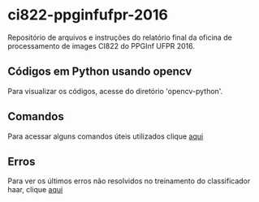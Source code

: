 # ci822-ppginfufpr-2016
Repositório de arquivos e instruções do relatório final da oficina de processamento de images CI822 do PPGInf UFPR 2016.

## Códigos em Python usando opencv

Para visualizar os códigos, acesse do diretório 'opencv-python'.

## Comandos

Para acessar alguns comandos úteis utilizados clique [aqui](docs/COMMANDS.md)

## Erros

Para ver os últimos erros não resolvidos no treinamento do classificador haar, clique [aqui](docs/ERRORS.md)
